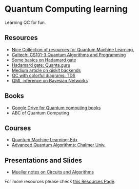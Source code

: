 # Quantum Computing learning 
Learning QC for fun.

## Resources
  - [Nice Collection of resources for Quantum Machine Learning.](https://github.com/krishnakumarsekar/awesome-quantum-machine-learning/blob/master/README.md)
  - [Caltech: CS101-3 Quantum Algorithms and Programming ](http://www.its.caltech.edu/~andrugh/qprog/)
  - [Some basics on Hadamard gate](https://www.quantum-inspire.com/kbase/hadamard/)
  - [Hadamard gate: Quanta.guru](https://www.quanta.guru/docs/circuits/hadamard/hadamard/)
  - [Medium article on qiskit backends](https://medium.com/qiskit/qiskit-backends-what-they-are-and-how-to-work-with-them-fb66b3bd0463)
  - [QC with colorful diagrams: TDS](https://towardsdatascience.com/quantum-computing-with-colorful-diagrams-8f7861cfb6da)
  - [QML inference on Bayesian Networks](https://medium.com/analytics-vidhya/quantum-machine-learning-inference-on-bayesian-networks-351f242816e8)

## Books 
  - [Google Drive for Quantum computing books](https://drive.google.com/drive/u/0/folders/1R7Zuoc05beqbd8YXEbt4d0PP76GOXIm0)
  - ABC of Quantum Computing

## Courses
  - [Quantum Machine Learning: Edx](https://github.com/q4quanta/Q-mlearning?fbclid=IwAR29fAeaRODNBD3BigDh5SZ5Xl09WWvQ-yQq--kaFW9gzKjGM0yxspEqcHo)
  - [Advanced Quantum Algorithms: Chalmer Univ](https://www.chalmers.se/en/centres/wacqt/graduate%20school/aqa/Pages/default.aspx?fbclid=IwAR0GHvdwh-cKl0wquR1ixo7d95cyU-b-hk70p0EE_9tHF4F3mf0egxKAnoQ)[.](https://www.youtube.com/watch?v=shKEpnErXII&feature=youtu.be)

## Presentations and Slides
  - [Mueller notes on Circuits and Algorithms](https://arcb.csc.ncsu.edu/~mueller/qc/qc-tut/circuits_and_algorithms.pdf)

For more resources please check [this Resources Page](./Resources.md).
